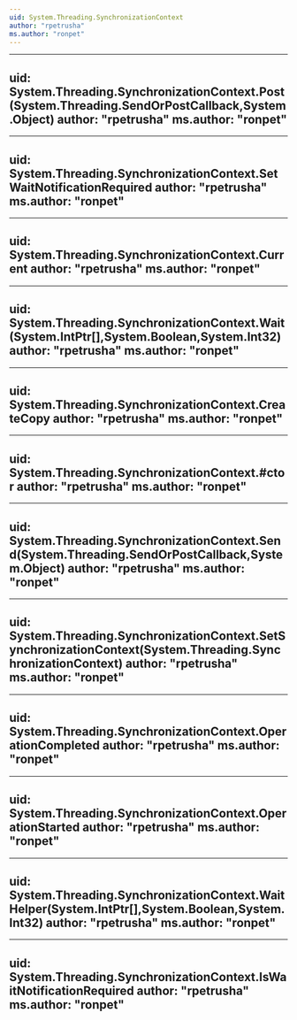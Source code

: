 ```yaml
---
uid: System.Threading.SynchronizationContext
author: "rpetrusha"
ms.author: "ronpet"
---
```


---
uid: System.Threading.SynchronizationContext.Post(System.Threading.SendOrPostCallback,System.Object)
author: "rpetrusha"
ms.author: "ronpet"
---

---
uid: System.Threading.SynchronizationContext.SetWaitNotificationRequired
author: "rpetrusha"
ms.author: "ronpet"
---

---
uid: System.Threading.SynchronizationContext.Current
author: "rpetrusha"
ms.author: "ronpet"
---

---
uid: System.Threading.SynchronizationContext.Wait(System.IntPtr[],System.Boolean,System.Int32)
author: "rpetrusha"
ms.author: "ronpet"
---

---
uid: System.Threading.SynchronizationContext.CreateCopy
author: "rpetrusha"
ms.author: "ronpet"
---

---
uid: System.Threading.SynchronizationContext.#ctor
author: "rpetrusha"
ms.author: "ronpet"
---

---
uid: System.Threading.SynchronizationContext.Send(System.Threading.SendOrPostCallback,System.Object)
author: "rpetrusha"
ms.author: "ronpet"
---

---
uid: System.Threading.SynchronizationContext.SetSynchronizationContext(System.Threading.SynchronizationContext)
author: "rpetrusha"
ms.author: "ronpet"
---

---
uid: System.Threading.SynchronizationContext.OperationCompleted
author: "rpetrusha"
ms.author: "ronpet"
---

---
uid: System.Threading.SynchronizationContext.OperationStarted
author: "rpetrusha"
ms.author: "ronpet"
---

---
uid: System.Threading.SynchronizationContext.WaitHelper(System.IntPtr[],System.Boolean,System.Int32)
author: "rpetrusha"
ms.author: "ronpet"
---

---
uid: System.Threading.SynchronizationContext.IsWaitNotificationRequired
author: "rpetrusha"
ms.author: "ronpet"
---
